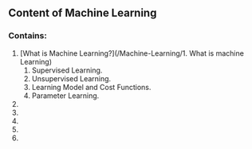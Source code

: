 ## Content of Machine Learning

### Contains:
1. [What is Machine Learning?](/Machine-Learning/1. What is machine Learning)
    1.   Supervised Learning.
    2.   Unsupervised Learning.
    3.   Learning Model and Cost Functions.
    4.   Parameter Learning.
  2.
  3.
  4.
  5.
  6.
